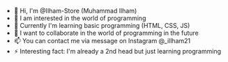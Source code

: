 - 👋 Hi, I'm @Ilham-Store (Muhammad Ilham)
- 👀 I am interested in the world of programming
- 🌱 Currently I'm learning basic programming (HTML, CSS, JS)
- 💞️ I want to collaborate in the world of programming in the future 
- 📫 You can contact me via message on Instagram @_illham21 
- ⚡ Interesting fact: I'm already a 2nd head but just learning programming

